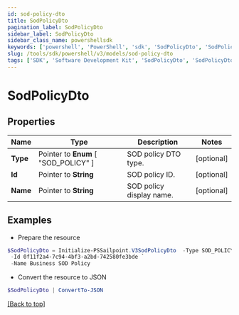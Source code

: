 ```yaml
---
id: sod-policy-dto
title: SodPolicyDto
pagination_label: SodPolicyDto
sidebar_label: SodPolicyDto
sidebar_class_name: powershellsdk
keywords: ['powershell', 'PowerShell', 'sdk', 'SodPolicyDto', 'SodPolicyDto'] 
slug: /tools/sdk/powershell/v3/models/sod-policy-dto
tags: ['SDK', 'Software Development Kit', 'SodPolicyDto', 'SodPolicyDto']
---
```



# SodPolicyDto

## Properties

Name | Type | Description | Notes
------------ | ------------- | ------------- | -------------
**Type** |  Pointer to  **Enum** [  "SOD_POLICY" ] | SOD policy DTO type. | [optional] 
**Id** |  Pointer to **String** | SOD policy ID. | [optional] 
**Name** |  Pointer to **String** | SOD policy display name. | [optional] 

## Examples

- Prepare the resource
```powershell
$SodPolicyDto = Initialize-PSSailpoint.V3SodPolicyDto  -Type SOD_POLICY `
 -Id 0f11f2a4-7c94-4bf3-a2bd-742580fe3bde `
 -Name Business SOD Policy
```

- Convert the resource to JSON
```powershell
$SodPolicyDto | ConvertTo-JSON
```


[[Back to top]](#) 


